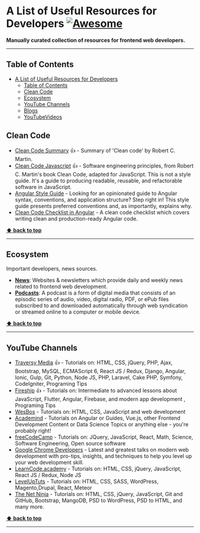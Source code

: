 # A List of Useful Resources for Developers [![Awesome](https://cdn.rawgit.com/sindresorhus/awesome/d7305f38d29fed78fa85652e3a63e154dd8e8829/media/badge.svg)](https://github.com/sindresorhus/awesome)

**Manually curated collection of resources for frontend web developers.**


---------------------------------------------------------

## Table of Contents

- [A List of Useful Resources for Developers](#a-list-of-useful-resources-for-developers)
  - [Table of Contents](#table-of-contents)
  - [Clean Code](#clean-code)
  - [Ecosystem](#ecosystem)
  - [YouTube Channels](#youtube-channels)
  - [Blogs](#blogs)
  - [YouTubeVideos](#youtubevideos)
  
  
## Clean Code

- [Clean Code Summary](https://gist.github.com/wojteklu/73c6914cc446146b8b533c0988cf8d29) 👍 - Summary of 'Clean code' by Robert C. Martin.
- [Clean Code Javascript](https://github.com/ryanmcdermott/clean-code-javascript/blob/master/README.md) 👍 - Software engineering principles, from Robert C. Martin's book Clean Code, adapted for JavaScript. This is not a style guide. It's a guide to producing readable, reusable, and refactorable software in JavaScript.
- [Angular Style Guide](https://angular.io/guide/styleguide) - Looking for an opinionated guide to Angular syntax, conventions, and application structure? Step right in! This style guide presents preferred conventions and, as importantly, explains why.
- [Clean Code Checklist in Angular](https://itnext.io/clean-code-checklist-in-angular-%EF%B8%8F-10d4db877f74) - A clean code checklist which covers writing clean and production-ready Angular code.

**[⬆ back to top](#table-of-contents)**

---------------------------------------------------------

## Ecosystem

Important developers, news sources.

+ **[News](ecosystem/news.md)**: Websites & newsletters which provide daily and weekly news related to frontend web development.
+ **[Podcasts](ecosystem/podcasts.md)**: A podcast is a form of digital media that consists of an episodic series of audio, video, digital radio, PDF, or ePub files subscribed to and downloaded automatically through web syndication or streamed online to a computer or mobile device.


**[⬆ back to top](#table-of-contents)**

---------------------------------------------------------

## YouTube Channels

- [Traversy Media](https://www.youtube.com/user/TechGuyWeb/) 👍 - Tutorials on: HTML, CSS, jQuery, PHP, Ajax, Bootstrap, MySQL, ECMAScript 6, React JS / Redux, Django, Angular, Ionic, Gulp, Git, Python, Node JS, PHP, Laravel, Cake PHP, Symfony, CodeIgniter, Programing Tips
- [Fireship](https://www.youtube.com/channel/UCsBjURrPoezykLs9EqgamOA) 👍 - Tutorials on: Intermediate to advanced lessons about JavaScript, Flutter, Angular, Firebase, and modern app development
, Programing Tips
- [WesBos](https://www.youtube.com/user/wesbos/videos) - Tutorials on: HTML, CSS, JavaScript and web development
- [Academind](https://www.youtube.com/channel/UCSJbGtTlrDami-tDGPUV9-w/videos) - Tutorials on Angular or Guides, Vue.js, other Frontend Development Content or Data Science Topics or anything else - you're probably right!
- [freeCodeCamp](https://www.youtube.com/channel/UC8butISFwT-Wl7EV0hUK0BQ/) - Tutorials on: JQuery, JavaScript, React, Math, Science, Software Engineering, Open source software
- [Google Chrome Developers](https://www.youtube.com/user/ChromeDevelopers) - Latest and greatest talks on modern web development with pro-tips, insights, and techniques to help you level up your web development skill.
- [LearnCode.academy](https://www.youtube.com/user/learncodeacademy/) - Tutorials on: HTML, CSS, jQuery, JavaScript, React JS / Redux, Node JS
- [LevelUpTuts](https://www.youtube.com/user/LevelUpTuts/) - Tutorials on: HTML, CSS, SASS, WordPress, Magento,Drupal, React, Meteor
- [The Net Ninja](https://www.youtube.com/channel/UCW5YeuERMmlnqo4oq8vwUpg/) - Tutorials on: HTML, CSS, jQuery, JavaScript, Git and GitHub, Bootstrap, MangoDB, PSD to WordPress, PSD to HTML, and many more.


**[⬆ back to top](#table-of-contents)**

---------------------------------------------------------
